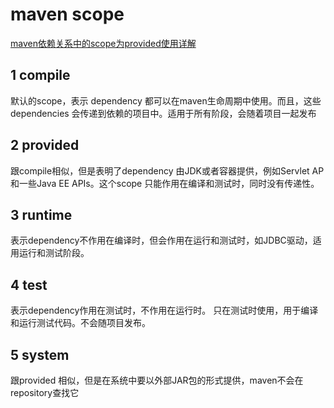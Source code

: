 # maven scope

[maven依赖关系中的scope为provided使用详解](https://www.jb51.net/article/190965.htm)

## 1 compile

默认的scope，表示 dependency 都可以在maven生命周期中使用。而且，这些dependencies 会传递到依赖的项目中。适用于所有阶段，会随着项目一起发布

## 2 provided

跟compile相似，但是表明了dependency 由JDK或者容器提供，例如Servlet AP和一些Java EE APIs。这个scope 只能作用在编译和测试时，同时没有传递性。

## 3 runtime

表示dependency不作用在编译时，但会作用在运行和测试时，如JDBC驱动，适用运行和测试阶段。 

## 4 test

表示dependency作用在测试时，不作用在运行时。 只在测试时使用，用于编译和运行测试代码。不会随项目发布。 

## 5 system

跟provided 相似，但是在系统中要以外部JAR包的形式提供，maven不会在repository查找它